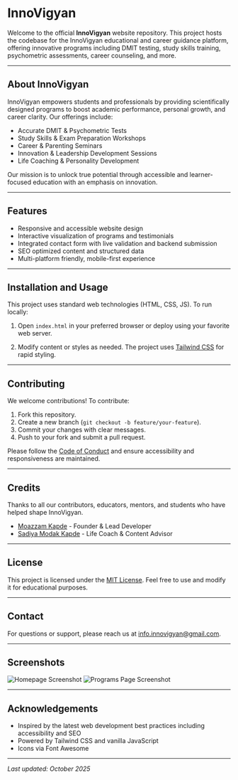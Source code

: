 # InnoVigyan 

Welcome to the official **InnoVigyan** website repository. This project hosts the codebase for the InnoVigyan educational and career guidance platform, offering innovative programs including DMIT testing, study skills training, psychometric assessments, career counseling, and more.

---

## About InnoVigyan

InnoVigyan empowers students and professionals by providing scientifically designed programs to boost academic performance, personal growth, and career clarity. Our offerings include:

- Accurate DMIT & Psychometric Tests
- Study Skills & Exam Preparation Workshops
- Career & Parenting Seminars
- Innovation & Leadership Development Sessions
- Life Coaching & Personality Development

Our mission is to unlock true potential through accessible and learner-focused education with an emphasis on innovation.

---

## Features

- Responsive and accessible website design
- Interactive visualization of programs and testimonials
- Integrated contact form with live validation and backend submission
- SEO optimized content and structured data
- Multi-platform friendly, mobile-first experience

---

## Installation and Usage

This project uses standard web technologies (HTML, CSS, JS). To run locally:

1. Open `index.html` in your preferred browser or deploy using your favorite web server.

2. Modify content or styles as needed. The project uses [Tailwind CSS](https://tailwindcss.com/) for rapid styling.

---

## Contributing

We welcome contributions! To contribute:

1. Fork this repository.
2. Create a new branch (`git checkout -b feature/your-feature`).
3. Commit your changes with clear messages.
4. Push to your fork and submit a pull request.

Please follow the [Code of Conduct](CODE_OF_CONDUCT.md) and ensure accessibility and responsiveness are maintained.

---

## Credits

Thanks to all our contributors, educators, mentors, and students who have helped shape InnoVigyan.

- [Moazzam Kapde](https://github.com/moazzamkapde) - Founder & Lead Developer
- [Sadiya Modak Kapde](https://github.com/sadiyamodakkapde) - Life Coach & Content Advisor

---

## License

This project is licensed under the [MIT License](LICENSE). Feel free to use and modify it for educational purposes.

---

## Contact

For questions or support, please reach us at [info.innovigyan@gmail.com](mailto:info.innovigyan@gmail.com).

---

## Screenshots

![Homepage Screenshot](./assets/screenshots/homepage.png)
![Programs Page Screenshot](./assets/screenshots/programs.png)

---

## Acknowledgements

- Inspired by the latest web development best practices including accessibility and SEO
- Powered by Tailwind CSS and vanilla JavaScript
- Icons via Font Awesome

---

_Last updated: October 2025_
